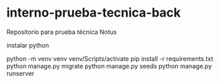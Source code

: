 # interno-prueba-tecnica-back
Repositorio para prueba técnica Notus

instalar python

python -m venv venv
venv/Scripts/activate
pip install -r requirements.txt
python manage.py migrate
python manage.py seeds
python manage.py runserver